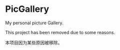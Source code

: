 # PicGallery
My personal picture Gallery.

This project has been removed due to some reasons.

本项目因为某些原因被移除。